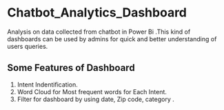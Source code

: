 # Chatbot_Analytics_Dashboard
Analysis on data collected from chatbot in Power Bi .This kind of dashboards can be used by admins for quick and better understanding of users queries.

## Some Features of Dashboard
1) Intent Indentification.
2) Word Cloud for Most frequent words for Each Intent.
3) Filter for dashboard by using date, Zip code, category .
